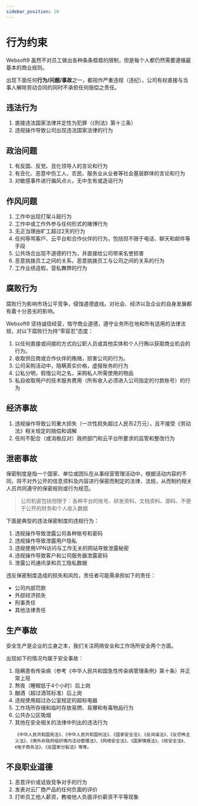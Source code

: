 ```yaml
---
sidebar_position: 10
---
```


# 行为约束

Websoft9 虽然不对员工做出各种条条框框的限制，但是每个人都仍然需要遵循最基本的商业规则。  

出现下面任何**行为/问题/事故**之一，都视作严重违规（违纪），公司有权直接与当事人解除劳动合同的同时不承担任何赔偿之责任。

## 违法行为

1. 直接违法国家法律并定性为犯罪（《刑法》第十三条）
2. 违规操作导致公司出现违法国家法律的行为

## 政治问题

1. 有反国、反党、丑化领导人的言论和行为
2. 有丑化、恶意中伤工人、农民、服务业从业者等社会基层群体的言论和行为
3. 对敏感事件进行煽风点火，无中生有或造谣行为

## 作风问题

1. 工作中出现打架斗殴行为
2. 工作中或工作外参与任何形式的赌博行为
3. 无正当理由旷工超过2天的行为
4. 任何辱骂客户、云平台和合作伙伴的行为，包括但不限于电话、聊天和邮件等手段
5. 公共场合出现不道德的行为，并直接给公司带来名誉损害
6. 恶意挑拨员工之间的关系，恶意挑拨员工与公司之间的关系的行为
7. 工作业绩造假，营私舞弊的行为

## 腐败行为

腐败行为影响市场公平竞争，侵蚀道德底线。对社会、经济以及企业的自身发展都有着十分恶劣的影响。  

Websoft9 坚持诚信经营，恪守商业道德，遵守业务所在地和所有适用的法律法规，对以下腐败行为持“零容忍”态度：

1. 以任何直接或间接的方式向公职人员或其他实体和个人行贿以获取商业机会的行为。
2. 收取供应商或合作伙伴的贿赂，损害公司的行为。
3. 公司采购活动中，隐瞒真实价格，虚报账务的行为
4. 公私分明，假借公司之名，采购私人所需使用的物品
5. 私自收取用户的技术服务费用（所有收入必须进入公司指定的付款账号）的行为

## 经济事故

1. 违规操作导致公司重大损失（一次性损失超过人民币2万元），且不接受《劳动法》相关规定的赔偿和调解
2. 任何不配合（或消极应对）政府部门和云平台所要求的监管和整改行为

## 泄密事故

保密制度是指一个国家、单位或团队在从事经营管理活动中，根据活动内容的不同，将不对外公开的信息资料及内容进行保密而制定的法律、法规，从而制约相关人员共同遵守的保密规则或行为规范。

> 公司机密包括但限于：各种平台的账号、研发资料、文档资料、源码、不便于公开的财务和个人收入数据

下面是典型的违法保密制度的违规行为：  

1. 违规操作导致泄露公司各种账号和密码
2. 违规操作导致泄露用户隐私
3. 违规使用VPN访问与工作无关的网站导致泄露秘密
4. 违规操作导致客户和公司服务器泄露密码
5. 泄露公司通讯录和员工隐私数据


违反保密制度造成的损失和风险，责任者可能需承担如下的责任：

* 公司内部罚款
* 外部经济损失
* 刑事责任
* 其他法律责任

## 生产事故

安全生产是企业的立身之本，我们关注网络安全和工作场所安全两个方面。  

出现如下的情况均属于安全事故：  

1. 隐瞒患有传染病（参考《中华人民共和国急性传染病管理条例》第十条）并正常上班
2. 熬夜（睡眠低于4个小时）后上岗
3. 酗酒（超过酒驾标准）后上岗
4. 违规使用超过办公室规定的超标电器
5. 工作场所存储和临时存放易燃、易爆和有毒物品行为
6. 公共办公区吸烟
7. 其他在安全相关的法律中列出的违法行为
   ```
   《中华人民共和国宪法》、《中华人民共和国刑法》、《国家安全法》、《反间谍法》、《反恐怖主义法》、《境外非政府组织境内活动管理法》、《网络安全法》、《国家情报法》、《核安全法》、《电子商务法》、《反国家分裂法》等等。
   ```

## 不良职业道德

1. 恶意评价或诋毁竞争对手的行为
2. 发表对云厂商产品的任何负面的评价
3. 打听员工他人薪资，教唆他人负面评价薪资不平等现象